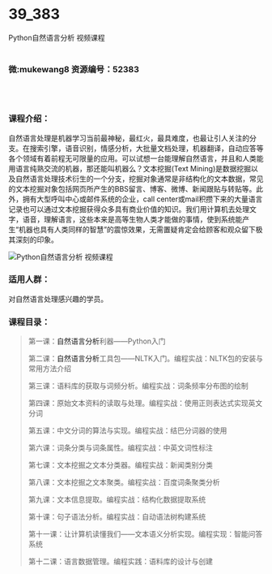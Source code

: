 # 39_383
Python自然语言分析 视频课程
<br/></br>
<h3>微:mukewang8 资源编号：52383</h3>
<br/></br>
<h3>课程介绍：</h3>
<p>自然语言处理是机器学习当前最神秘，最红火，最具难度，也最让引人关注的分支。在搜索引擎，语音识别，情感分析，大批量文档处理，机器翻译，自动应答等各个领域有着前程无可限量的应用。可以试想一台能理解自然语言，并且和人类能用语言纯熟交流的机器，那还能叫机器么？文本挖掘(Text Mining)是数据挖掘以及自然语言处理技术衍生的一个分支，挖掘对象通常是非结构化的文本数据，常见的文本挖掘对象包括网页所产生的BBS留言、博客、微博、新闻跟贴与转贴等。此外，拥有大型呼叫中心或邮件系统的企业，call center或mail积攒下来的大量语言记录也可以通过文本挖掘获得众多具有商业价值的知识。我们用计算机去处理文字，语音，理解语言，这些本来是高等生物人类才能做的事情，使到系统能产生“机器也具有人类同样的智慧”的震惊效果，无需置疑肯定会给顾客和观众留下极其深刻的印象。</p>
<p><img src="https://www.ko996.com/wp-content/uploads/img/2018/02/2-24-300x191.png" alt="Python自然语言分析 视频课程"></p>
<h3>适用人群：</h3>
<p>对自然语言处理感兴趣的学员。</p>
<h3>课程目录：</h3>
<blockquote><p>第一课：<a title="查看与 自然语言分析 相关的文章" target="_blank">自然语言分析</a>利器——Python入门</p>
<p>第二课：<a title="查看与 自然语言分析 相关的文章" target="_blank">自然语言分析</a>工具包——NLTK入门。编程实战：NLTK包的安装与常用方法介绍</p>
<p>第三课：语料库的获取与词频分析。编程实战：词条频率分布图的绘制</p>
<p>第四课：原始文本资料的读取与处理。编程实战：使用正则表达式实现英文分词</p>
<p>第五课：中文分词的算法与实现。编程实战：结巴分词器的使用</p>
<p>第六课：词条分类与词条属性。编程实战：中英文词性标注</p>
<p>第七课：文本挖掘之文本分类器。编程实战：新闻类别分类</p>
<p>第八课：文本挖掘之文本聚类。编程实战：百度词条聚类分析</p>
<p>第九课：文本信息提取。编程实战：结构化数据提取系统</p>
<p>第十课：句子语法分析。编程实战：自动语法树构建系统</p>
<p>第十一课：让计算机读懂我们——文本语义分析实现。编程实现：智能问答系统</p>
<p>第十二课：语言数据管理。编程实践：语料库的设计与创建</p></blockquote>
